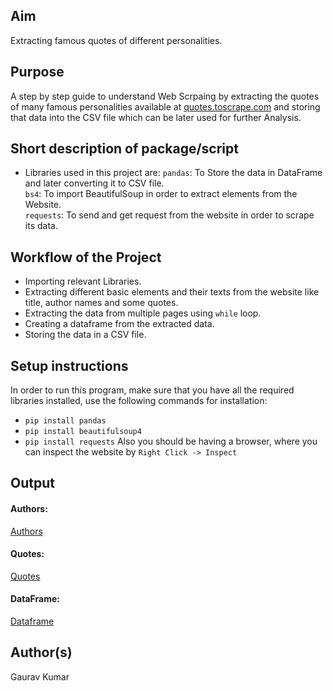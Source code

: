 ## Aim

Extracting famous quotes of different personalities.

## Purpose

A step by step guide to understand Web Scrpaing by extracting the quotes of many famous personalities available at [quotes.toscrape.com](https://quotes.toscrape.com/) and storing that data into the CSV file which can be later used for further Analysis.

## Short description of package/script

- Libraries used in this project are:
    ```pandas```: To Store the data in DataFrame and later converting it to CSV file.<br>
    ```bs4```: To import BeautifulSoup in order to extract elements from the Website.<br>
    ```requests```: To send and get request from the website in order to scrape its data.


## Workflow of the Project

 - Importing relevant Libraries.
 - Extracting different basic elements and their texts from the website like title, author names and some quotes.
 - Extracting the data from multiple pages using ```while``` loop.
 - Creating a dataframe from the extracted data.
 - Storing the data in a CSV file.

## Setup instructions

In order to run this program, make sure that you have all the required libraries installed, use the following commands for installation:<br>
 - ```pip install pandas```<br>
 - ```pip install beautifulsoup4```
 - ```pip install requests```
Also you should be having a browser, where you can inspect the website by ```Right Click -> Inspect```

## Output

#### Authors:
[Authors](Images/Authors.png)

#### Quotes:
[Quotes](Images/Quotes.png)

#### DataFrame:
[Dataframe](Images/DataFrame.png)

## Author(s)

Gaurav Kumar

